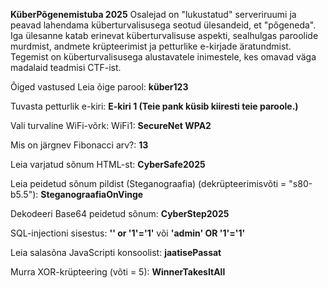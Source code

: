 **KüberPõgenemistuba 2025**
Osalejad on "lukustatud" serveriruumi ja peavad lahendama küberturvalisusega seotud ülesandeid, et "põgeneda". Iga ülesanne katab erinevat küberturvalisuse aspekti, sealhulgas paroolide murdmist, andmete krüpteerimist ja petturlike e-kirjade äratundmist. Tegemist on küberturvalisusega alustavatele inimestele, kes omavad väga madalaid teadmisi CTF-ist. 

Õiged vastused
Leia õige parool: **küber123**

Tuvasta petturlik e-kiri: **E-kiri 1 (Teie pank küsib kiiresti teie paroole.)**

Vali turvaline WiFi-võrk: WiFi1: **SecureNet WPA2**

Mis on järgnev Fibonacci arv?: **13**

Leia varjatud sõnum HTML-st: **CyberSafe2025**

Leia peidetud sõnum pildist (Steganograafia) (dekrüpteerimisvõti = "s80-b5.5"): **SteganograafiaOnVinge**

Dekodeeri Base64 peidetud sõnum: **CyberStep2025**

SQL-injectioni sisestus: **'' or '1'='1'** või **'admin' OR '1'='1'**

Leia salasõna JavaScripti konsoolist: **jaatisePassat**

Murra XOR-krüpteering (võti = 5): **WinnerTakesItAll**
